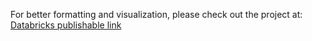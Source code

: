 For better formatting and visualization, please check out the project at:
[Databricks publishable link](https://databricks-prod-cloudfront.cloud.databricks.com/public/4027ec902e239c93eaaa8714f173bcfc/6227236730275197/2135422358528528/5214049462728440/latest.html)
